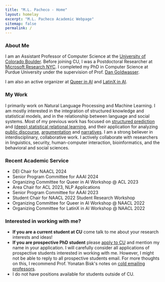 ```yaml
---
title: "M.L. Pacheco - Home"
layout: homelay
excerpt: "M.L. Pacheco Academic Webpage"
sitemap: false
permalink: /
---
```


### About Me

I am an Assistant Professor of Computer Science at the [University of Colorado Boulder](https://www.colorado.edu/cs/). Before joining CU, I was a Postdoctoral Researcher at [Microsoft Research
NYC](https://www.microsoft.com/en-us/research/lab/microsoft-research-new-york/). I completed my PhD in Computer Science at Purdue University under the supervision of Prof. [Dan Goldwasser](https://www.cs.purdue.edu/homes/dgoldwas/). 

I am also an active organizer at [Queer in AI](https://www.queerinai.com/) and [LatinX in AI](https://www.latinxinai.org/).


### My Work

I primarily work on Natural Language Processing and Machine Learning. I am mostly interested in the integration of structured knowledge and statistical models, and in the relationship between language and social systems. Most of my previous work has focused on [structured prediction](https://aclanthology.org/2021.eacl-main.100/) and [(deep) statistical relational learning](https://aclanthology.org/2021.tacl-1.7/), and their application for analyzing [public discourse](https://aclanthology.org/2022.naacl-main.427/), [argumentation](https://aclanthology.org/2021.emnlp-main.783/) and [narratives](https://aclanthology.org/2020.findings-emnlp.446/). I am a strong believer in interdisciplinary, collaborative work. I actively collaborate with researchers in linguistics, security, human-computer interaction, bioinformatics, and the behavioral and social sciences. 

### Recent Academic Service 
-  DEI Chair for NAACL 2024
-  Senior Program Committee for AAAI 2024
-  Organizing Committee for Queer in AI Workshop @ ACL 2023
-  Area Chair for ACL 2023, NLP Applications
-  Senior Program Committee for AAAI 2023
-  Student Chair for NAACL 2022 Student Research Workshop 
-  Organizing Committee for Queer in AI Workshop @ NAACL 2022
-  Organizing Committee for LatinX in AI Workshop @ NAACL 2022


### Interested in working with me?

- **If you are a current student at CU** come talk to me about your research interests and ideas!
- **If you are prospective PhD student** please [apply to CU](https://www.colorado.edu/cs/admissions/graduate-admissions/how-apply) and mention my name in your application. I will carefully consider all applications of prospective students interested in working with me. However, I might not be able to reply to all prospective students email. For more thoughts on this, I recommend Prof. Yonatan Bisk's notes on [cold emailing professors](https://yonatanbisk.com/emailing_professors.html). 
- I do not have positions available for students outside of CU. 
